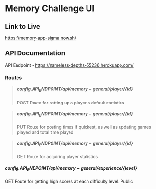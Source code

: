 Memory Challenge UI
======================



Link to Live
------------
https://memory-app-sigma.now.sh/



API Documentation
-----------------
API Endpoint - https://nameless-depths-55236.herokuapp.com/


  ### Routes ###


  > ##### ${config.API_ENDPOINT}/api/memory-general/player/${id}
  > POST
  > Route for setting up a player's default statistics
  
 > ##### ${config.API_ENDPOINT}/api/memory-general/player/${id}
 > PUT
 > Route for posting times if quickest, as well as updating games played and total time played
  
 > ##### ${config.API_ENDPOINT}/api/memory-general/player/${id}
 > GET
 > Route for acquiring player statistics
  
  ##### ${config.API_ENDPOINT}/api/memory-general/experience/${level}
  GET
  Route for getting high scores at each difficulty level. Public 
  
  
  
